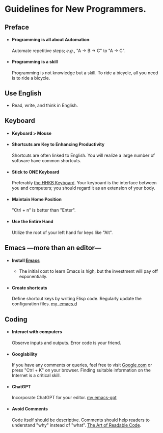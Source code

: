 # Guidelines for New Programmers.

## Preface
- #### Programming is all about Automation
  Automate repetitive steps; _e.g._, "A -> B -> C" to "A -> C".
- #### Programming is a skill
  Programming is not knowledge but a skill. To ride a bicycle, all you need is to ride a bicycle.

## Use English
- Read, write, and think in English.

## Keyboard
- #### Keyboard > Mouse
- #### Shortcuts are Key to Enhancing Productivity
  Shortcuts are often linked to English. You will realize a large number of software have common shortcuts.
- #### Stick to ONE Keyboard
  Preferably [the HHKB Keyboard](https://www.pfuemea.com/en-gb/dr_product/hhkb-professional-hybrid-type-s-charcoal-45g-tkl-blank-keycaps-pd-kb800bns). Your keyboard is the interface between you and computers; you should regard it as an extension of your body.
- #### Maintain Home Position
  "Ctrl + n" is better than "Enter".
- #### Use the Entire Hand
  Utilize the root of your left hand for keys like "Alt".


## Emacs —more than an editor—
- #### Install [Emacs](https://www.gnu.org/software/emacs/)
  - The initial cost to learn Emacs is high, but the investment will pay off exponentially.
- #### Create shortcuts
  Define shortcut keys by writing Elisp code. Regularly update the configuration files. 
  [my .emacs.d](https://github.com/ywatanabe1989/.emacs.d)


## Coding
- #### Interact with computers
  Observe inputs and outputs. Error code is your friend.
- #### Googlability
  If you have any comments or queries, feel free to visit [Google.com](https://www.google.com/) or press "Ctrl + K" on your browser. Finding suitable information on the Internet is a critical skill.
- #### ChatGPT
  Incorporate ChatGPT for your editor. 
  [my emacs-gpt](https://github.com/ywatanabe1989/emacs-gpt)
- #### Avoid Comments
  Code itself should be descriptive. Comments should help readers to understand "why" instead of "what".
  [The Art of Readable Code](https://www.oreilly.com/library/view/the-art-of/9781449318482/).
